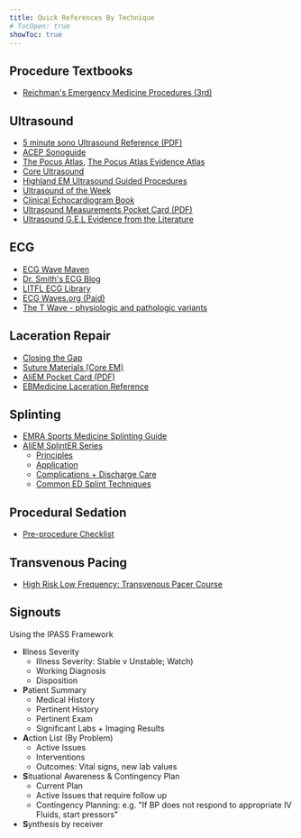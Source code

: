 ```yaml
---
title: Quick References By Technique
# TocOpen: true
showToc: true
---
```


## Procedure Textbooks

- [Reichman's Emergency Medicine Procedures (3rd)](http://proxy.library.jhu.edu/login?qurl=https%3A%2F%2Faccessemergencymedicine.mhmedical.com%2Fbook.aspx%3Fbookid%3D2498)

## Ultrasound

- [5 minute sono Ultrasound Reference (PDF)](/pdfs/Ultrasound%20Basic%20Reference%20Values.pdf)
- [ACEP Sonoguide](https://www.acep.org/sonoguide/basic/)
- [The Pocus Atlas](https://www.thepocusatlas.com/), [The Pocus Atlas Evidence Atlas](https://www.thepocusatlas.com/ea-home)
- [Core Ultrasound](https://www.coreultrasound.com/)
- [Highland EM Ultrasound Guided Procedures](https://highlandultrasound.com/)
- [Ultrasound of the Week](https://www.coreultrasound.com/category/ultrasound-of-the-week/)
- [Clinical Echocardiogram Book](https://ecgwaves.com/course/clinical-echocardiography/)
- [Ultrasound Measurements Pocket Card (PDF)](/pdfs/Ultrasound%20Measurements%20Pocketcard%204x6.pdf)
- [Ultrasound G.E.L Evidence from the Literature](https://www.ultrasoundgel.org/)



## ECG

- [ECG Wave Maven](https://ecg.bidmc.harvard.edu/maven/displist.asp?ans=0)
- [Dr. Smith's ECG Blog](https://hqmeded-ecg.blogspot.com/)
- [LITFL ECG Library](https://litfl.com/ecg-library/)
- [ECG Waves.org (Paid)](https://ecgwaves.com/)
- [The T Wave - physiologic and pathologic variants](https://ecgwaves.com/the-t-wave-physiology-variants-and-ecg-features/)


## Laceration Repair

- [Closing the Gap](https://lacerationrepair.com/)
- [Suture Materials (Core EM)](https://coreem.net/core/suture-materials/)
- [AliEM Pocket Card (PDF)](/pdfs/sutures/ALiEM%20Card%20Laceration%20Repair%20and%20Sutures.pdf)
- [EBMedicine Laceration Reference](https://foamed.ebmedicine.net/rapid-reference/laceration-repair-methods-and-suture-selection/)

## Splinting

- [EMRA Sports Medicine Splinting Guide](/pdfs/EMRA%20Sports%20Medicine%20Splinting%20Techniques.pdf)
- [AliEM SplintER Series](https://www.aliem.com/splinter-series/)
	- [Principles](https://www.aliem.com/splinter-series-splint-principles-101/)
	- [Application](https://www.aliem.com/splinter-series-splint-application-principles-102/)
	- [Complications + Discharge Care](https://www.aliem.com/splinter-series-103/)
	- [Common ED Splint Techniques](https://www.aliem.com/splinter-series-104/)


## Procedural Sedation

- [Pre-procedure Checklist](/pdfs/procedural_sedation_checklist.pdf)

## Transvenous Pacing

- [High Risk Low Frequency: Transvenous Pacer Course](https://romron.wixsite.com/romron/post/high-risk-low-frequency-presents-the-transvenous-pacer-course)


## Signouts

Using the IPASS Framework

- **I**llness Severity
	- Illness Severity: Stable v Unstable; Watch)
	- Working Diagnosis
	- Disposition
- **P**atient Summary
	- Medical History
	- Pertinent History
	- Pertinent Exam
	- Significant Labs + Imaging Results
- **A**ction List (By Problem)
	- Active Issues
	- Interventions
	- Outcomes: Vital signs, new lab values
- **S**ituational Awareness & Contingency Plan
	- Current Plan
	- Active Issues that require follow up
	- Contingency Planning: e.g. "If BP does not respond to appropriate IV Fluids, start pressors"
- **S**ynthesis by receiver
